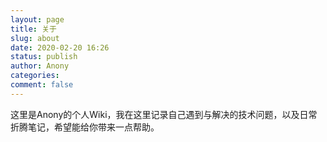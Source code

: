 ```yaml
---
layout: page
title: 关于
slug: about
date: 2020-02-20 16:26
status: publish
author: Anony
categories:
comment: false 
---
```


这里是Anony的个人Wiki，我在这里记录自己遇到与解决的技术问题，以及日常折腾笔记，希望能给你带来一点帮助。
